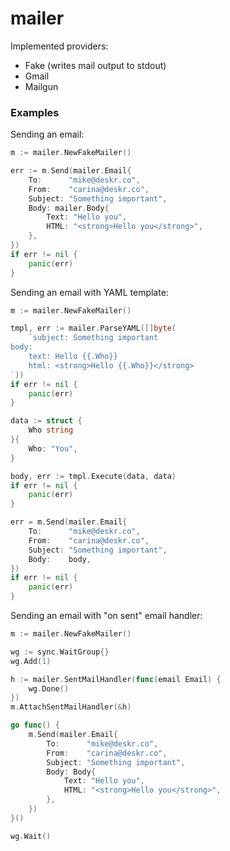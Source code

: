 # mailer

Implemented providers:

- Fake (writes mail output to stdout)
- Gmail
- Mailgun

### Examples

Sending an email:
```go
m := mailer.NewFakeMailer()

err := m.Send(mailer.Email{
    To:      "mike@deskr.co",
    From:    "carina@deskr.co",
    Subject: "Something important",
    Body: mailer.Body{
        Text: "Hello you",
        HTML: "<strong>Hello you</strong>",
    },
})
if err != nil {
    panic(err)
}

```


Sending an email with YAML template:
```go
m := mailer.NewFakeMailer()

tmpl, err := mailer.ParseYAML([]byte(
    `subject: Something important
body:
    text: Hello {{.Who}}
    html: <strong>Hello {{.Who}}</strong>
`))
if err != nil {
    panic(err)
}

data := struct {
    Who string
}{
    Who: "You",
}

body, err := tmpl.Execute(data, data)
if err != nil {
    panic(err)
}

err = m.Send(mailer.Email{
    To:      "mike@deskr.co",
    From:    "carina@deskr.co",
    Subject: "Something important",
    Body:    body,
})
if err != nil {
    panic(err)
}
```


Sending an email with "on sent" email handler:
```go
m := mailer.NewFakeMailer()

wg := sync.WaitGroup{}
wg.Add(1)

h := mailer.SentMailHandler(func(email Email) {
    wg.Done()
})
m.AttachSentMailHandler(&h)

go func() {
    m.Send(mailer.Email{
        To:      "mike@deskr.co",
        From:    "carina@deskr.co",
        Subject: "Something important",
        Body: Body{
            Text: "Hello you",
            HTML: "<strong>Hello you</strong>",
        },
    })
}()

wg.Wait()
```